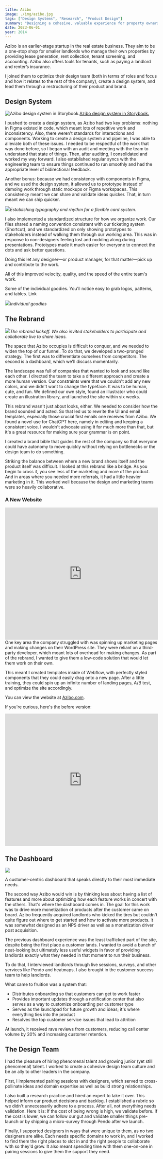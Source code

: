 ```yaml
---
title: Azibo
image: ./img/azibo.jpg
tags: ["Design Systems", "Research", "Product Design"]
summary: "Designing a cohesive, valuable experience for property owners."
date: 2023-06-01
year: 2014
---
```


Azibo is an earlier-stage startup in the real estate business. They aim to be a one-stop shop for smaller landlords who manage their own properties by providing lease generation, rent collection, tenant screening, and accounting. Azibo also offers tools for tenants, such as paying a landlord and renter’s insurance.

I joined them to optimize their design team (both in terms of roles and focus and how it relates to the rest of the company), create a design system, and lead them through a restructuring of their product and brand.

## Design System

![Azibo design system in Storybook.](/img/design-system.webp)[Azibo design system in Storybook.](https://zibo-co.github.io/frontend-azibo/?path=/story/refactor-cards-cardpromo--default)

I pushed to create a design system, as Azibo had two key problems: nothing in Figma existed in code, which meant lots of repetitive work and inconsistency. Also, there weren't standards for interactions and components. Working to create a design system and pipeline, I was able to alleviate both of these issues. I needed to be respectful of the work that was done before, so I began with an audit and meeting with the team to understand that state of things. Then, after auditing, I consolidated and worked my way forward. I also established regular syncs with the engineering team to ensure things continued to run smoothly and had the appropriate level of bidirectional feedback.

Another bonus: because we had consistency with components in Figma, and we used the design system, it allowed us to prototype instead of demoing work through static mockups or Figma workspaces. This consistency meant we can share and validate ideas quicker. That, in turn meant we can ship quicker.

![](/img/construction-guidelines.webp)*Establishing typography and rhythm for a flexible card system.*

I also implemented a standardized structure for how we organize work. Our files shared a naming convention consistent with our ticketing system (Shortcut), and we standardized on only showing prototypes to stakeholders instead of walking them through our working area. This was in response to non-designers feeling lost and nodding along during presentations. Prototypes made it much easier for everyone to connect the dots and ask better questions.

Doing this let any designer—or product manager, for that matter—pick up and contribute to the work.

All of this improved velocity, quality, and the speed of the entire team's work.

Some of the individual goodies. You'll notice easy to grab logos, patterns, and tables. Link

![](/img/individual-goodies.webp)*Individual goodies*



## The Rebrand

![](/img/rebrand-kickoff.webp)*The rebrand kickoff. We also invited stakeholders to participate and collaborate live to share ideas.*

The space that Azibo occupies is difficult to conquer, and we needed to widen the top of our funnel. To do that, we developed a two-pronged strategy. The first was to differentiate ourselves from competitors. The second is a dashboard, which we'll discuss momentarily.

The landscape was full of companies that wanted to look and sound like each other. I directed the team to take a different approach and create a more human version. Our constraints were that we couldn't add any new colors, and we didn't want to change the typeface. It was to be human, cute, and fun. We defined our own style, found an illustrator who could create an illustration library, and launched the site within six weeks.

This rebrand wasn't just about looks, either. We needed to consider how the brand sounded and acted. So that led us to rewrite the UI and email templates, especially those crucial first emails one receives from Azibo. We found a novel use for ChatGPT here, namely in editing and keeping a consistent voice. I wouldn't advocate using it for much more than that, but it's a great resource for making sure your grammar is on point.

I created a brand bible that guides the rest of the company so that everyone could have autonomy to move quickly without relying on bottlenecks or the design team to do something.

Striking the balance between where a new brand shows itself and the product itself was difficult. I looked at this rebrand like a bridge. As you begin to cross it, you see less of the marketing and more of the product. And in areas where you needed more referrals, it had a little heavier marketing in it. This worked well because the design and marketing teams were so heavily collaborative.

### A New Website

<div style="position: relative; padding-bottom: 86.33093525179856%; height: 0;"><iframe src="https://www.loom.com/embed/85445da7c9884c3da0e674bcdd91e8d6?sid=083304e4-fec3-4fa7-9007-14ab31f4896a" frameborder="0" webkitallowfullscreen mozallowfullscreen allowfullscreen style="position: absolute; top: 0; left: 0; width: 100%; height: 100%;"></iframe></div>
One key area the company struggled with was spinning up marketing pages and making changes on their WordPress site. They were reliant on a third-party developer, which meant lots of overhead for making changes. As part of the rebrand, I wanted to give them a low-code solution that would let them work on their own.

This meant I created templates inside of Webflow, with perfectly styled components that they could easily drag onto a new page. After a little training, they could spin up an infinite number of landing pages, A/B test, and optimize the site accordingly.

You can view the website at [Azibo.com](https://azibo.com/).

If you're curious, here's the before version:
<div style="position: relative; padding-bottom: 86.33093525179856%; height: 0;"><iframe src="https://www.loom.com/embed/c686199792c44292bdd54349a886e5cb?sid=6579900f-c0cc-4273-ae18-fc357bcd36b9" frameborder="0" webkitallowfullscreen mozallowfullscreen allowfullscreen style="position: absolute; top: 0; left: 0; width: 100%; height: 100%;"></iframe></div>


## The Dashboard

![](/img/dashboard.webp)

A customer-centric dashboard that speaks directly to their most immediate needs.

The second way Azibo would win is by thinking less about having a list of features and more about optimizing how each feature works in concert with the others. That's where the dashboard comes in. The goal for this work was to drive more monetization of products after the customer came on board. Azibo frequently acquired landlords who kicked the tires but couldn't quite figure out where to get started and how to activate more products. It was somewhat designed as an NPS driver as well as a monetization driver post acquisition.

The previous dashboard experience was the least trafficked part of the site, despite being the first place a customer lands. I wanted to avoid a bunch of neat-looking but ultimately less useful widgets in favor of providing landlords exactly what they needed in that moment to run their business.

To do that, I interviewed landlords through live sessions, surveys, and other services like Pendo and heatmaps. I also brought in the customer success team to help landlords.

What came to fruition was a system that:

- Distributes onboarding so that customers can get to work faster
- Provides important updates through a notification center that also serves as a way to customize onboarding per customer type
- Serves as the launchpad for future growth and ideas; it's where everything ties into the product
- Resolves the top customer service issues that lead to attrition

At launch, it received rave reviews from customers, reducing call center volume by 20% and increasing customer retention.

## The Design Team

I had the pleasure of hiring phenomenal talent and growing junior (yet still phenomenal) talent. I worked to create a cohesive design team culture and be an ally to other leaders in the company.

First, I implemented pairing sessions with designers, which served to cross-pollinate ideas and domain expertise as well as build strong relationships.

I also built a research practice and hired an expert to take it over. This helped inform our product decisions and backlog. I established a rubric so we didn't unnecessarily adhere to a process. After all, not everything needs validation. Here it is: If the cost of being wrong is high, we validate before. If the cost is lower, we can follow our gut and validate smaller things pre-launch or by shipping a micro-survey through Pendo after we launch.

Finally, I supported designers in ways that were unique to them, as no two designers are alike. Each needs specific domains to work in, and I worked to find them the right places to slot in and the right people to collaborate with so they'd grow. It also meant spending time with them one-on-one in pairing sessions to give them the support they need.
